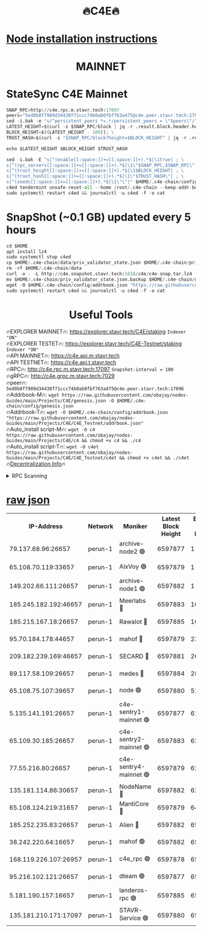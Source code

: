 <h1 align="center"> 🔥C4E🔥</h1>

[Node installation instructions](https://github.com/obajay/nodes-Guides/tree/main/Projects/C4E)
=

<h1 align="center"> MAINNET</h1>

# StateSync C4E Mainnet
```python
SNAP_RPC=http://c4e.rpc.m.stavr.tech:17097
peers="5ed0b8f7989d34438f71ccc74b0ab0fbf763a475@c4e.peer.stavr.tech:17096"
sed -i.bak -e "s/^persistent_peers *=.*/persistent_peers = \"$peers\"/" $HOME/.c4e-chain/config/config.toml
LATEST_HEIGHT=$(curl -s $SNAP_RPC/block | jq -r .result.block.header.height); \
BLOCK_HEIGHT=$((LATEST_HEIGHT - 100)); \
TRUST_HASH=$(curl -s "$SNAP_RPC/block?height=$BLOCK_HEIGHT" | jq -r .result.block_id.hash)

echo $LATEST_HEIGHT $BLOCK_HEIGHT $TRUST_HASH

sed -i.bak -E "s|^(enable[[:space:]]+=[[:space:]]+).*$|\1true| ; \
s|^(rpc_servers[[:space:]]+=[[:space:]]+).*$|\1\"$SNAP_RPC,$SNAP_RPC\"| ; \
s|^(trust_height[[:space:]]+=[[:space:]]+).*$|\1$BLOCK_HEIGHT| ; \
s|^(trust_hash[[:space:]]+=[[:space:]]+).*$|\1\"$TRUST_HASH\"| ; \
s|^(seeds[[:space:]]+=[[:space:]]+).*$|\1\"\"|" $HOME/.c4e-chain/config/config.toml
c4ed tendermint unsafe-reset-all --home /root/.c4e-chain --keep-addr-book
sudo systemctl restart c4ed && journalctl -u c4ed -f -o cat
```
# SnapShot (~0.1 GB) updated every 5 hours
```python
cd $HOME
apt install lz4
sudo systemctl stop c4ed
cp $HOME/.c4e-chain/data/priv_validator_state.json $HOME/.c4e-chain/priv_validator_state.json.backup
rm -rf $HOME/.c4e-chain/data
curl -o - -L http://c4e.snapshot.stavr.tech:1018/c4e/c4e-snap.tar.lz4 | lz4 -c -d - | tar -x -C $HOME/.c4e-chain --strip-components 2
mv $HOME/.c4e-chain/priv_validator_state.json.backup $HOME/.c4e-chain/data/priv_validator_state.json
wget -O $HOME/.c4e-chain/config/addrbook.json "https://raw.githubusercontent.com/obajay/nodes-Guides/main/Projects/C4E/addrbook.json"
sudo systemctl restart c4ed && journalctl -u c4ed -f -o cat
```
 <h1 align="center"> Useful Tools</h1>

🔥EXPLORER MAINNET🔥:  https://explorer.stavr.tech/C4E/staking            `Indexer "ON"` \
🔥EXPLORER TESTET🔥:   https://explorer.stavr.tech/C4E-Testnet/staking     `Indexer "ON"` \
🔥API MAINNET🔥:       https://c4e.api.m.stavr.tech \
🔥API TESTNET🔥:       https://c4e.api.t.stavr.tech \
🔥RPC🔥:               http://c4e.rpc.m.stavr.tech:17097                  `Snapshot-interval = 100` \
🔥gRPC🔥:              http://c4e.grpc.m.stavr.tech:7029 \
🔥peer🔥:              `5ed0b8f7989d34438f71ccc74b0ab0fbf763a475@c4e.peer.stavr.tech:17096` \
🔥Addrbook-M🔥:    ```wget https://raw.githubusercontent.com/obajay/nodes-Guides/main/Projects/C4E/genesis.json -O $HOME/.c4e-chain/config/genesis.json``` \
🔥Addrbook-T🔥:    ```wget -O $HOME/.c4e-chain/config/addrbook.json "https://raw.githubusercontent.com/obajay/nodes-Guides/main/Projects/C4E/C4E_Testnet/addrbook.json"``` \
🔥Auto_install script-M🔥: ```wget -O c4 https://raw.githubusercontent.com/obajay/nodes-Guides/main/Projects/C4E/c4 && chmod +x c4 && ./c4``` \
🔥Auto_install script-T🔥: ```wget -O c4et https://raw.githubusercontent.com/obajay/nodes-Guides/main/Projects/C4E/C4E_Testnet/c4et && chmod +x c4et && ./c4et``` \
🔥[Decentralization Info](https://github.com/obajay/StateSync-snapshots/tree/main/Projects/C4E/Decentralization)🔥




<details>
<summary>RPC Scanning</summary>

<h2 align="center"> We scan nodes in real time every 4 hours. And we provide the final result of RPC endpoints.
We cannot influence the operation of these nodes in any way. </h2>


```python
If Voting Power is higher than 0 --> then the Node is a validator of the network and may be subject to attack and be a potential threat to the chain.
```
```python
We marked such validators with a red symbol
```

</details>

[raw json](https://rpc-check.c4e.stavr.tech/c4e/rpc-c4e-result.json)
=



<table><tr><th>IP-Address</th><th>Network</th><th>Moniker</th><th>Latest Block Height</th><th>Earliest Block Height</th><th>Catching Up</th><th>Tx Index</th><th>Voting Power</th><th>Scan Time</th></tr><tr><td>79.137.68.96:26657</td><td>perun-1</td><td>archive-node2 🟢</td><td>6597877</td><td>1</td><td>False</td><td>on</td><td>0</td><td>2024-01-05T10:34:59.915348595UTC</td></tr><tr><td>65.108.70.119:33657</td><td>perun-1</td><td>AlxVoy 🟢</td><td>6597879</td><td>1</td><td>False</td><td>on</td><td>0</td><td>2024-01-05T10:35:14.050313637UTC</td></tr><tr><td>149.202.66.111:26657</td><td>perun-1</td><td>archive-node1 🟢</td><td>6597882</td><td>1</td><td>False</td><td>on</td><td>0</td><td>2024-01-05T10:35:30.126497673UTC</td></tr><tr><td>185.245.182.192:46657</td><td>perun-1</td><td>Meerlabs 🔴</td><td>6597883</td><td>1051501</td><td>False</td><td>on</td><td>493550</td><td>2024-01-05T10:35:35.750362756UTC</td></tr><tr><td>185.215.167.18:26657</td><td>perun-1</td><td>Rawalot 🔴</td><td>6597885</td><td>1090501</td><td>False</td><td>on</td><td>579034</td><td>2024-01-05T10:35:47.430934845UTC</td></tr><tr><td>95.70.184.178:44657</td><td>perun-1</td><td>mahof 🔴</td><td>6597879</td><td>2342001</td><td>False</td><td>off</td><td>1360185</td><td>2024-01-05T10:35:13.304456946UTC</td></tr><tr><td>209.182.239.169:46657</td><td>perun-1</td><td>SECARD 🔴</td><td>6597881</td><td>2616101</td><td>False</td><td>off</td><td>675729</td><td>2024-01-05T10:35:27.446920736UTC</td></tr><tr><td>89.117.58.109:26657</td><td>perun-1</td><td>medes 🔴</td><td>6597884</td><td>2826001</td><td>False</td><td>off</td><td>471345</td><td>2024-01-05T10:35:42.596164858UTC</td></tr><tr><td>65.108.75.107:39657</td><td>perun-1</td><td>node 🟢</td><td>6597880</td><td>5198801</td><td>False</td><td>on</td><td>0</td><td>2024-01-05T10:35:16.476162215UTC</td></tr><tr><td>5.135.141.191:26657</td><td>perun-1</td><td>c4e-sentry1-mainnet 🟢</td><td>6597877</td><td>6198001</td><td>False</td><td>on</td><td>0</td><td>2024-01-05T10:34:59.231302038UTC</td></tr><tr><td>65.109.30.185:26657</td><td>perun-1</td><td>c4e-sentry2-mainnet 🟢</td><td>6597883</td><td>6238301</td><td>False</td><td>on</td><td>0</td><td>2024-01-05T10:35:35.398015758UTC</td></tr><tr><td>77.55.216.80:26657</td><td>perun-1</td><td>c4e-sentry4-mainnet 🟢</td><td>6597879</td><td>6241001</td><td>False</td><td>on</td><td>0</td><td>2024-01-05T10:35:13.670517833UTC</td></tr><tr><td>135.181.114.86:30657</td><td>perun-1</td><td>NodeName 🔴</td><td>6597882</td><td>6284301</td><td>False</td><td>off</td><td>334593</td><td>2024-01-05T10:35:30.484089407UTC</td></tr><tr><td>65.108.124.219:31657</td><td>perun-1</td><td>MantiCore 🔴</td><td>6597879</td><td>6497879</td><td>False</td><td>off</td><td>837895</td><td>2024-01-05T10:35:12.858714901UTC</td></tr><tr><td>185.252.235.83:26657</td><td>perun-1</td><td>Alien 🔴</td><td>6597882</td><td>6502501</td><td>False</td><td>on</td><td>380508</td><td>2024-01-05T10:35:30.845263558UTC</td></tr><tr><td>38.242.220.64:16657</td><td>perun-1</td><td>mahof 🟢</td><td>6597882</td><td>6545801</td><td>False</td><td>off</td><td>0</td><td>2024-01-05T10:35:27.778334186UTC</td></tr><tr><td>168.119.226.107:26957</td><td>perun-1</td><td>c4e_rpc 🟢</td><td>6597878</td><td>6554001</td><td>False</td><td>on</td><td>0</td><td>2024-01-05T10:35:06.341720468UTC</td></tr><tr><td>95.216.102.121:26657</td><td>perun-1</td><td>dteam 🟢</td><td>6597877</td><td>6584001</td><td>False</td><td>on</td><td>0</td><td>2024-01-05T10:34:59.586887411UTC</td></tr><tr><td>5.181.190.157:16657</td><td>perun-1</td><td>landeros-rpc 🟢</td><td>6597885</td><td>6594001</td><td>False</td><td>on</td><td>0</td><td>2024-01-05T10:35:47.067035683UTC</td></tr><tr><td>135.181.210.171:17097</td><td>perun-1</td><td>STAVR-Service 🟢</td><td>6597880</td><td>6596001</td><td>False</td><td>on</td><td>0</td><td>2024-01-05T10:35:18.906710026UTC</td></tr></table>
